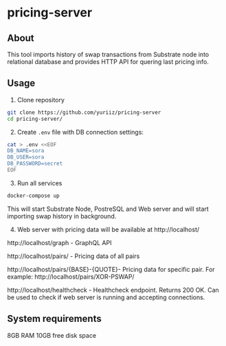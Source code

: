 # pricing-server

## About
This tool imports history of swap transactions from Substrate node into relational database and provides HTTP API for quering last pricing info.

## Usage

1. Clone repository
```bash
git clone https://github.com/yuriiz/pricing-server
cd pricing-server/
```

2. Create `.env` file with DB connection settings:

```bash
cat > .env <<EOF
DB_NAME=sora
DB_USER=sora
DB_PASSWORD=secret
EOF
```

3. Run all services
```bash
docker-compose up
```
This will start Substrate Node, PostreSQL and Web server and will start importing swap history in background.

4. Web server with pricing data will be available at http://localhost/

http://localhost/graph - GraphQL API

http://localhost/pairs/ - Pricing data of all pairs

http://localhost/pairs/{BASE}-{QUOTE}- Pricing data for specific pair. For example: http://localhost/pairs/XOR-PSWAP/

http://localhost/healthcheck - Healthcheck endpoint. Returns 200 OK. Can be used to check if web server is running and accepting connections.

## System requirements

8GB RAM
10GB free disk space
